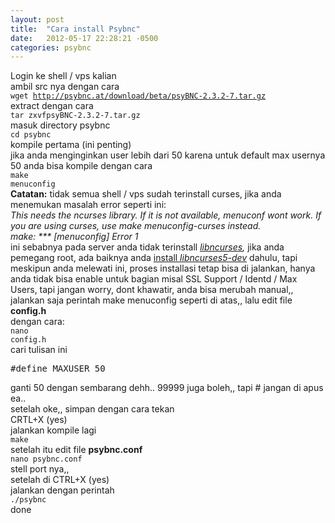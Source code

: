 ```yaml
---
layout: post
title:  "Cara install Psybnc"
date:   2012-05-17 22:28:21 -0500
categories: psybnc
---
```

Login ke shell / vps kalian<br>
ambil src nya dengan cara<br>
<code>wget http://psybnc.at/download/beta/psyBNC-2.3.2-7.tar.gz</code><br>
extract dengan cara<br>
<code>tar zxvfpsyBNC-2.3.2-7.tar.gz</code><br>
masuk directory psybnc<br>
<code>cd psybnc</code><br>
kompile pertama (ini penting)<br>
jika anda menginginkan user lebih dari 50 karena untuk default max usernya 50 anda bisa kompile dengan cara<br>
<code>make menuconfig</code><br>
<strong>Catatan:</strong> tidak semua shell / vps sudah terinstall curses, jika anda menemukan masalah error seperti ini:<br>
<i>This needs the ncurses library. If it is not available, menuconf wont work. If you are using curses, use make menuconfig-curses instead.<br>
make: *** [menuconfig] Error 1</i><br>
ini sebabnya pada server anda tidak terinstall <em><a href="http://eg-goez.blogspot.com/2014/05/installing-libncurses5-dev-centos-debian.html">libncurses</a>,</em> jika anda pemegang root, ada baiknya anda <a href="http://eg-goez.blogspot.com/2014/05/installing-libncurses5-dev-centos-debian.html">install <em>libncurses5-dev</em></a> dahulu, tapi meskipun anda melewati ini, proses installasi tetap bisa di jalankan, hanya anda tidak bisa enable untuk bagian misal SSL Support / Identd / Max Users, tapi jangan worry, dont khawatir, anda bisa merubah manual,,<br>
jalankan saja perintah make menuconfig seperti di atas,, lalu edit file <strong>config.h<br></strong>dengan cara:<br>
<code>nano config.h</code><br>
cari tulisan ini<br>
<pre>#define MAXUSER 50</pre>
ganti 50 dengan sembarang dehh.. 99999 juga boleh,, tapi # jangan di apus ea..<br>
setelah oke,, simpan dengan cara tekan<br>
CRTL+X (yes)<br>
jalankan kompile lagi<br>
<code>make</code><br>
setelah itu edit file <b>psybnc.conf</b><br>
<code>nano psybnc.conf</code><br>
stell port nya,,<br>
setelah di CTRL+X (yes)<br>
jalankan dengan perintah<br>
<code>./psybnc</code><br>
done
